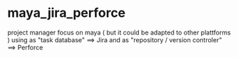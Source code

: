 # maya_jira_perforce 
project manager focus on maya ( but it could be adapted to other plattforms )
using as "task database" ==>  Jira  and as "repository / version controler"  ==>  Perforce
